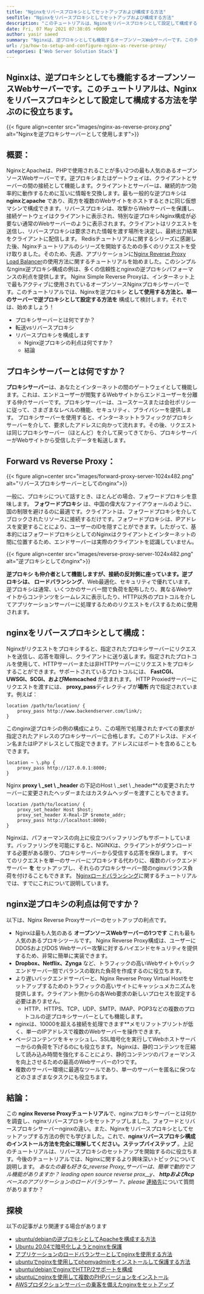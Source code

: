 ```yaml
---
title: "Nginxをリバースプロキシとしてセットアップおよび構成する方法" 
seoTitle: "Nginxをリバースプロキシとしてセットアップおよび構成する方法" 
description: "このチュートリアルは、Nginxをリバースプロキシとして設定して構成する方法に関するものです。 Nginxは、最も人気のあるオープンソースリバースプロキシWebサーバーの1つと見なされています。" 
date: Fri, 07 May 2021 07:38:05 +0000
author: yasir saeed
summary: "Nginxは、逆プロキシとしても機能するオープンソースWebサーバーです。このチュートリアルは、Nginxをリバースプロキシとして設定して構成する方法を学ぶのに役立ちます。" 
url: /ja/how-to-setup-and-configure-nginx-as-reverse-proxy/
categories: ['Web Server Solution Stack']
---
```


## Nginxは、逆プロキシとしても機能するオープンソースWebサーバーです。このチュートリアルは、Nginxをリバースプロキシとして設定して構成する方法を学ぶのに役立ちます。

{{< figure align=center src="images/nginx-as-reverse-proxy.png" alt="Nginxを逆プロキシサーバーとして使用します">}}


## 概要：
NginxとApacheは、PHPで使用されることが多い2つの最も人気のあるオープンソースWebサーバーです。逆プロキシまたはゲートウェイは、クライアントとサーバーの間の接続として機能します。クライアントとサーバーは、継続的かつ効率的に動作するために互いに情報を交換します。最も一般的な逆プロキシは **nginxとapache** であり、両方を複数のWebサイトをホストするときに同じ仮想マシンで構成できます。リバースプロキシは、攻撃からWebサーバーを保護し、接続ゲートウェイはクライアントに表示され、特別な逆プロキシNginx構成が必要ない通常のWebサーバーのように表示されます。クライアントはリクエストを送信し、リバースプロキシは要求された情報を渡す場所を決定し、最終出力結果をクライアントに配信します。
Redisチュートリアルに関するシリーズに感謝した後、Nginxチュートリアルのシリーズを開始するための多くのリクエストを受け取りました。そのため、先週、アプリケーションに[Nginx Reverse Proxy Load Balancer][1]の使用方法に関するチュートリアルを始めました。このシンプルなnginx逆プロキシ構成の例は、多くの信頼性とnginxの逆プロキシパフォーマンスの利点を提供します。 Nginx Simple Reverse Proxyは、インターネット上で最もアクティブに使用されているオープンソースNginxプロキシサーバーです。このチュートリアルでは、Nginxを逆プロキシ **として使用する方法と、単一のサーバーで逆プロキシとして設定する方法を** 構成して検討します。それでは、始めましょう！
* プロキシサーバーとは何ですか？
* 転送vsリバースプロキシ
* リバースプロキシを構成します
  * Nginx逆プロキシの利点は何ですか？
  * 結論

## プロキシサーバーとは何ですか？
**プロキシサーバー**は、あなたとインターネットの間のゲートウェイとして機能します。これは、エンドユーザーが閲覧するWebサイトからエンドユーザーを分離する仲介サーバーです。プロキシサーバーは、ユースケースまたは会社ポリシーに従って、さまざまなレベルの機能、セキュリティ、プライバシーを提供します。
プロキシサーバーを使用すると、インターネットトラフィックがプロキシサーバーを介して、要求したアドレスに向かって流れます。その後、リクエストは同じプロキシサーバー（ほとんど）を介して戻ってきてから、プロキシサーバーがWebサイトから受信したデータを転送します。

## Forward vs Reverse Proxy：

{{< figure align=center src="images/forward-proxy-server-1024x482.png" alt="リバースプロキシサーバーとしてのnginx">}}

一般に、プロキシについて話すとき、ほとんどの場合、フォワードプロキシを意味します。 **フォワードプロキシ** は、中国の偉大なファイアウォールのように、国の制限を避けるのに最適です。クライアントは、フォワードプロキシを介してブロックされたリソースに接続するだけです。フォワードプロキシは、IPアドレスを変更することにより、ユーザーのIDを隠すことができます。したがって、基本的にはフォワードプロキシとしてのNginxはクライアントとインターネットの間に位置するため、エンドサーバーは実際のクライアントを認識していません。

{{< figure align=center src="images/reverse-proxy-server-1024x482.png" alt="逆プロキシとしてのnginx">}}

**逆プロキシ **も仲介者として機能しますが、接続の反対側に座っています。逆プロキシは、** ロードバランシング**、Web最適化、セキュリティで優れています。逆プロキシは通常、いくつかのサーバー間で負荷を配布したり、異なるWebサイトからコンテンツをシームレスに表示したり、HTTP以外のプロトコルを介してアプリケーションサーバーに処理するためのリクエストをパスするために使用されます。

## nginxをリバースプロキシとして構成：
Nginxがリクエストをプロキシすると、指定されたプロキシサーバーにリクエストを送信し、応答を取得し、クライアントに送り返します。指定されたプロトコルを使用して、HTTPサーバーまたは非HTTPサーバーにリクエストをプロキシすることができます。サポートされているプロトコルには、 **FastCGI、UWSGI、SCGI、およびMemcached** が含まれます。
HTTP Proxiedサーバーにリクエストを渡すには、 **proxy_pass**ディレクティブが**場所** 内で指定されています。例えば：
```
location /path/to/location/ {
    proxy_pass http://www.backendserver.com/link/;
}
```
このnginx逆プロキシの例の構成により、この場所で処理されたすべての要求が指定されたアドレスのプロキシサーバーに合格します。このアドレスは、ドメイン名またはIPアドレスとして指定できます。アドレスにはポートを含めることもできます。
```
location ~ \.php {
    proxy_pass http://127.0.0.1:8000;
}
```
Nginx **proxy \ _set \ _header** の下記のHost \ _set \ _header**の変更されたサーバーに変更されたヘッダーまたはカスタムヘッダーを渡すこともできます。
```
location /path/to/location/ {
    proxy_set_header Host $host;
    proxy_set_header X-Real-IP $remote_addr;
    proxy_pass http://localhost:8000;
}
```
Nginxは、パフォーマンスの向上に役立つバッファリングもサポートしています。バッファリングを可能にすると、NGINXは、クライアントがダウンロードする必要がある限り、プロキシサーバーから受信する応答を保存します。
すべてのリクエストを単一のサーバーにプロキシする代わりに、複数のバックエンドサーバー **を** セットアップし、それらのプロキシサーバー間のnginxバランス負荷を付けることもできます。 [Nginxロードバランシング][1]に関するチュートリアルでは、すでにこれについて説明しています。

## nginx逆プロキシの利点は何ですか？
以下は、Nginx Reverse Proxyサーバーのセットアップの利点です。
* Nginxは最も人気のある **オープンソースWebサーバーの1つです** これも最も人気のあるプロキシツールです。 Nginx Reverse Proxy構成は、ユーザーにDDOSおよびDOS Webサーバー攻撃に対するハイエンドセキュリティを提供するため、非常に簡単に実装できます。
* **Dropbox、Netflix、Zynga** など、トラフィックの高いWebサイトやバックエンドサーバー間でバランスの取れた負荷を作成するのに役立ちます。
* より遅いバックエンドサーバーと、Nginx Reverse Proxy Virtual Hostをセットアップするためのトラフィックの高いサイトにキャッシュメカニズムを提供します。クライアント側からの各Web要求の新しいプロセスを設定する必要はありません。
  * HTTP、HTTPS、TCP、UDP、SMTP、IMAP、POP3などの複数のプロトコルの逆プロキシサーバーとしても機能します。
* nginxは、10000を超える接続を処理できます**メモリフットプリントが低く、単一のIPアドレスで複数のWebサーバーを操作できます。
* ページコンテンツをキャッシュし、SSL暗号化を実行してWebホストサーバーからの負荷を下げるのにも役立ちます。 Nginxは、静的コンテンツを圧縮して読み込み時間を強化することにより、静的コンテンツのパフォーマンスを向上させるための最高のWebサーバーの1つです。
* 複数のサーバー環境に最適なツールであり、単一のサーバーを匿名に保つなどのさまざまなタスクにも役立ちます。

## 結論：
この **nginx Reverse Proxyチュートリアル**で、nginxプロキシサーバーとは何かを調査し、nginxリバースプロキシをセットアップしました。フォワードとリバースプロキシサーバーnginxの違い。また、Nginxをリバースプロキシとしてセットアップする方法の例でも学びました。これで、**nginxリバースプロキシ構成のインストール方法を完全に理解してください。ステップバイステップ** 。上記のチュートリアルは、リバースプロキシのセットアップを開始するのに役立ちます。今後のチュートリアルでは、Nginxに関するより興味深いトピックについて説明します。
_あなたの最も好きな_reverse Proxy_サーバーは、簡単で動的でフル機能がありますか？ leading_ _open source _reverse prox__y、 **httpおよびtcp** ベースのアプリケーションのロードバランサー_？、please_ [連絡先][2]について質問がありますか？

## 探検
以下の記事がより関連する場合があります
  * [ubuntu/debianの逆プロキシとしてApacheを構成する方法][3]
  * [Ubuntu 20.04で暗号化しようとnginxを保護][4]
  * [アプリケーションのロードバランサーとしてnginxを使用する方法][1]
  * [ubuntuでnginxを使用してphpmyadminをインストールして保護する方法][5]
  * [ubuntu/debianでnginxでHTTP/2サポートを構成][6]
  * [ubuntuにnginxを使用して複数のPHPバージョンをインストール][7]
  * [AWSプロダクションサーバーの乗客を備えたnginxをセットアップ][8]



[1]: https://blog.containerize.com/web-server-solution-stack/how-to-use-nginx-as-load-balancer-for-your-application/
[2]: mailto:yasir.saeed@aspose.com
[3]: https://blog.containerize.com/web-server-solution-stack/how-to-configure-apache-as-a-reverse-proxy-for-ubuntudebian/
[4]: https://blog.containerize.com/web-server-solution-stack/how-to-secure-nginx-with-letsencrypt-on-ubuntu-20-04/
[5]: https://blog.containerize.com/web-server-solution-stack/how-to-install-and-secure-phpmyadmin-with-nginx-on-ubuntu/
[6]: https://blog.containerize.com/web-server-solution-stack/how-to-configure-http2-support-in-nginx-on-ubuntudebian/
[7]: https://blog.containerize.com/web-server-solution-stack/how-to-install-multiple-php-versions-with-nginx-on-ubuntu/
[8]: https://blog.containerize.com/web-server-solution-stack/how-to-setup-nginx-with-passenger-on-aws-production-server/
